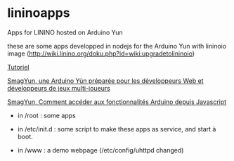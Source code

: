 # lininoapps
Apps for LININO hosted on Arduino Yun

these are some apps developped in nodejs for the Arduino Yun with lininoio image (http://wiki.linino.org/doku.php?id=wiki:upgradetolininoio)

[Tutoriel](https://github.com/scenaristeur/lininoapps/tree/master/root/pot2web)

[SmagYun, une Arduino Yùn préparée pour les développeurs Web et développeurs de jeux multi-joueurs](http://smag0.blogspot.fr/2017/08/smagyun-une-arduino-yun-preparee-pour.html)

[SmagYun, Comment accéder aux fonctionnalités Arduino depuis Javascript](http://smag0.blogspot.fr/2017/08/smagyun-comment-acceder-aux.html)

- in /root : some apps 

- in /etc/init.d : some script to make these apps as service, and start à boot.

- in /www : a demo webpage (/etc/config/uhttpd changed)
